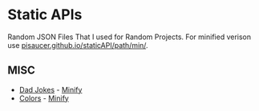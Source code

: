 # Static APIs
Random JSON Files That I used for Random Projects. For minified verison use [pisaucer.github.io/staticAPI/path/min/](https://pisaucer.github.io/staticAPI/dadjokes/min/).

## MISC
- [Dad Jokes](https://pisaucer.github.io/staticAPI/dadjokes/) - [Minify](https://pisaucer.github.io/staticAPI/dadjokes/min/)
- [Colors](https://pisaucer.github.io/staticAPI/colors/) - [Minify](https://pisaucer.github.io/staticAPI/colors/min/)
